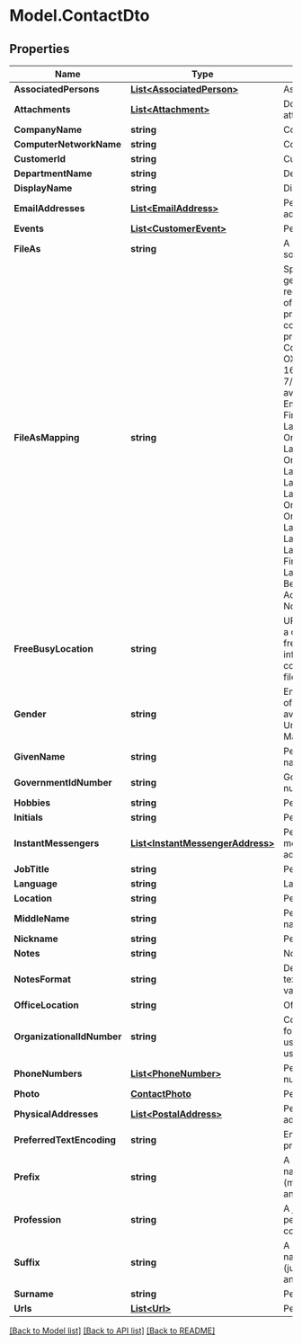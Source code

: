 # Model.ContactDto
## Properties
Name | Type | Description | Notes
------------ | ------------- | ------------- | -------------
**AssociatedPersons** | [**List&lt;AssociatedPerson&gt;**](AssociatedPerson.md) | Associated persons.              | [optional] 
**Attachments** | [**List&lt;Attachment&gt;**](Attachment.md) | Document attachments.              | [optional] 
**CompanyName** | **string** | Company name.              | [optional] 
**ComputerNetworkName** | **string** | Computer network.              | [optional] 
**CustomerId** | **string** | Customer id.              | [optional] 
**DepartmentName** | **string** | Department name.              | [optional] 
**DisplayName** | **string** | Display name.              | [optional] 
**EmailAddresses** | [**List&lt;EmailAddress&gt;**](EmailAddress.md) | Person&#39;s email addresses.              | [optional] 
**Events** | [**List&lt;CustomerEvent&gt;**](CustomerEvent.md) | Person&#39;s events.              | [optional] 
**FileAs** | **string** | A name used for sorting.              | [optional] 
**FileAsMapping** | **string** | Specifies how to generate and recompute the value of the dispidFileAs property when other contact name properties change. Coincides MS-OXPROPS revision 16.2 from 7/31/2014. Enum, available values: Empty, DisplayName, FirstName, LastName, Organization, LastFirstMiddle, OrgLastFirstMiddle, LastFirstMiddleOrg, LastFirstMiddle2, LastFirstMiddle3, OrgLastFirstMiddle2, OrgLastFirstMiddle3, LastFirstMiddleOrg2, LastFirstMiddleOrg3, LastFirstMiddleGen, FirstMiddleLastGen, LastFirstMiddleGen2, BestMatch, AccordingToLocale, None | 
**FreeBusyLocation** | **string** | URL path from which a client can retrieve free/busy information for the contact as an iCal file.              | [optional] 
**Gender** | **string** | Enum defines gender of a person. Enum, available values: Unspecified, Female, Male | 
**GivenName** | **string** | Person&#39;s given name.              | [optional] 
**GovernmentIdNumber** | **string** | Government id number.              | [optional] 
**Hobbies** | **string** | Person&#39;s hobbies.              | [optional] 
**Initials** | **string** | Person&#39;s initials.              | [optional] 
**InstantMessengers** | [**List&lt;InstantMessengerAddress&gt;**](InstantMessengerAddress.md) | Person&#39;s instant messenger addresses.              | [optional] 
**JobTitle** | **string** | Person&#39;s job title.              | [optional] 
**Language** | **string** | Language.              | [optional] 
**Location** | **string** | Person&#39;s location.              | [optional] 
**MiddleName** | **string** | Person&#39;s middle name.              | [optional] 
**Nickname** | **string** | Person&#39;s nickname.              | [optional] 
**Notes** | **string** | Notes.              | [optional] 
**NotesFormat** | **string** | Defines format of a text. Enum, available values: Text, Html | 
**OfficeLocation** | **string** | Office location.              | [optional] 
**OrganizationalIdNumber** | **string** | Contains an identifier for the mail user used within the mail user&#39;s organization.              | [optional] 
**PhoneNumbers** | [**List&lt;PhoneNumber&gt;**](PhoneNumber.md) | Person&#39;s phone numbers.              | [optional] 
**Photo** | [**ContactPhoto**](ContactPhoto.md) | Person&#39;s photo.              | [optional] 
**PhysicalAddresses** | [**List&lt;PostalAddress&gt;**](PostalAddress.md) | Person&#39;s physical addresses.              | [optional] 
**PreferredTextEncoding** | **string** | Encoding for all text properties.              | [optional] 
**Prefix** | **string** | A prefix of a full name such like Mr.(mister), Dr.(doctor) and so on.              | [optional] 
**Profession** | **string** | A job position of a person in a company.              | [optional] 
**Suffix** | **string** | A suffix of a full name such like Jr.(junior), Sr.(senior) and so on.              | [optional] 
**Surname** | **string** | Person&#39;s surname.              | [optional] 
**Urls** | [**List&lt;Url&gt;**](Url.md) | Person&#39;s urls.              | [optional] 



[[Back to Model list]](README.md#documentation-for-models) [[Back to API list]](README.md#documentation-for-api-endpoints) [[Back to README]](README.md)


